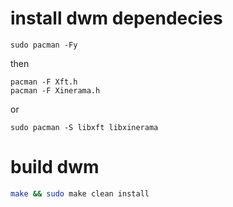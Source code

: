 # install dwm dependecies
```
sudo pacman -Fy
```
then
```
pacman -F Xft.h
pacman -F Xinerama.h
```
or
```
sudo pacman -S libxft libxinerama
```

# build dwm
```bash
make && sudo make clean install
```
